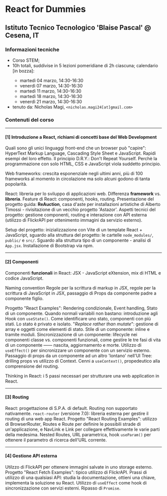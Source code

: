 # React for Dummies
## Istituto Tecnico Tecnologico 'Blaise Pascal' @ Cesena, IT

### Informazioni tecniche
<ul>
<li>Corso STEM;</li>
<li>10h totali, suddivise in 5 lezioni pomeridiane di 2h ciascuna; calendario [in bozza]:</li>
<ul>
    <li>martedì 04 marzo, 14:30-16:30</li> 
    <li>⁠⁠⁠venerdì 07 marzo, 14:30-16:30</li> 
    <li>⁠⁠martedì 11 marzo, 14:30-16:30</li>
    <li>⁠⁠martedì 18 marzo, 14:30-16:30</li> 
    <li>⁠venerdì 21 marzo, 14:30-16:30</li>
</ul>
    <li> tenuto da: Nicholas Magi, <code>&lt;nicholas.magi24[at]gmail.com&gt;</code></li>
</ul>

### Contenuti del corso
---
#### [1] Introduzione a React, richiami di concetti base del Web Development

Quali sono gli unici linguaggi front-end che un browser può "capire": HyperText Markup Language, Cascading Style Sheet e JavaScript.
Rapidi esempi del loro effetto. Il principio D.R.Y.: Don't Repeat Yourself. Perchè la programmazione con solo HTML, CSS e JavaScript vìola suddetto principio.

Web frameworks: crescita esponenziale negli ultimi anni, più di 100 frameworks al momento in circolazione ma solo alcuni godono di tanta popolarità.

React: libreria per lo sviluppo di applicazioni web. Differenza **framework** vs. **libreria**. Feature di React: componenti, hooks, routing.
Presentazione del progetto guida: **ReAuction**, casa d'aste per installazioni artistiche di Alberto Timossi - rivisitazione di un vecchio progetto 'Astazor'. Aspetti tecnici del progetto: gestione componenti, routing e interazione con API esterna (utilizzo di FlickrAPI per ottenimento immagini da servizio esterno).

Setup del progetto: inizializzazione con Vite di un template React + JavaScript, sguardo alla struttura del progetto: le cartelle `node_modules/`, `public/` e `src/`. Sguardo alla struttura tipo di un componente - analisi di `App.jsx`.
Installazione di Bootstrap via npm.

---
#### [2] Componenti
Componenti **funzionali** in React: JSX - JavaScript eXtension, mix di HTML e codice JavaScript. 

Naming convention Regole per la scrittura di markup in JSX, regole per la scrittura di JavaScript in JSX, passaggio di Props da componente padre a componente figlio. 

Progetto "React Examples": Rendering condizionale, Event handling, Stato di un componente. Quando normali variabili non bastano: introduzione agli Hook con `useState()`. Come identificare uno stato, componenti con più stati. Lo stato è privato e isolato. "_Replace rather than mutate_": gestione di array e oggetti come elementi di stato. Stile di un componente: inline e tramite moduli. Sincronizzazione di un componente: lifecycle nei componenti classe vs. componenti funzionali, come gestire le tre fasi di vita di un componente —— nascita, aggiornamento e morte. Utilizzo di `useEffect()` per sincronizzare un componente con un servizio esterno. Passaggio di props da un componente ad un altro 'lontano' nell'UI Tree: drilling props vs utilizzo di Context. Cenni a `useContext()`, propedeutico alla comprensione del routing.

Thinking in React: i 5 passi necessari per strutturare una web application in React.

---
#### [3] Routing
React: progettazione di S.P.A. di default. Routing non supportato nativamente. `react-router` (versione 7.0): libreria esterna per gestire il routing di una web app React. Progetto "React Routing Examples": utilizzo di BrowserRouter, Routes e Route per definire le possibili strade di un'applicazione, e NavLink e Link per collegare effettivamente le varie parti della medesima. Nested Routes, URL parametrica, hook `useParam()` per ottenere il parametro di ricerca dell'URL corrente.

---
#### [4] Gestione API esterna
Utilzzo di FlickAPI per ottenere immagini salvate in uno storage esterno. Progetto "React Fetch Examples": tipico utilizzo di FlickrAPI. Prassi di utilizzo di una qualsiasi API: studia la documentazione, ottieni una chiave, implementa la soluzione su React. Utilizzo di `useEffect` come hook di sincronizzazione con servizi esterni. Ripasso di `Promise`. 
